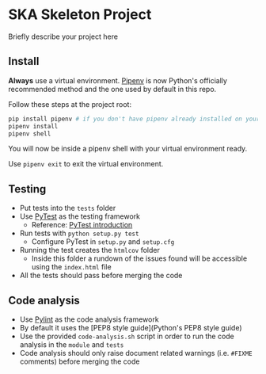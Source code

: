 SKA Skeleton Project
====================

Briefly describe your project here

Install 
-------

**Always** use a virtual environment. [Pipenv](https://pipenv.readthedocs.io/en/latest/) is now Python's officially
recommended method and the one used by default in this repo.

Follow these steps at the project root:

```bash
pip install pipenv # if you don't have pipenv already installed on your system
pipenv install
pipenv shell
```

You will now be inside a pipenv shell with your virtual environment ready.

Use `pipenv exit` to exit the virtual environment.


Testing
-------

* Put tests into the `tests` folder
* Use [PyTest](https://pytest.org) as the testing framework
  - Reference: [PyTest introduction](http://pythontesting.net/framework/pytest/pytest-introduction/)
* Run tests with `python setup.py test`
  - Configure PyTest in `setup.py` and `setup.cfg`
* Running the test creates the `htmlcov` folder
    - Inside this folder a rundown of the issues found will be accessible using the `index.html` file
* All the tests should pass before merging the code 
 
 Code analysis
 -------------
 * Use [Pylint](https://www.pylint.org) as the code analysis framework
 * By default it uses the [PEP8 style guide](Python's PEP8 style guide)
 * Use the provided `code-analysis.sh` script in order to run the code analysis in the `module` and `tests`
 * Code analysis should only raise document related warnings (i.e. `#FIXME` comments) before merging the code